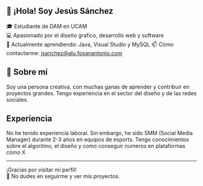 ## 👋 ¡Hola! Soy Jesús Sánchez

🎓 Estudiante de DAM en UCAM  
💻 Apasionado por el diseño grafico, desarrollo web y software  
🌱 Actualmente aprendiendo: Java, Visual Studio y MySQL
📫 Cómo contactarme: jsanchez@alu.fpsanantonio.com

## 🌟 Sobre mí

Soy una persona creativa, con muchas ganas de aprender y contribuir en proyectos grandes. Tengo experiencia en el sector del diseño y de las redes sociales. 

## Experiencia

No he tenido experiencia laboral. Sin embargo, he sido SMM (Social Media Manager) durante 2-3 años en equipos de esports. Tengo conocimientos sobre el algoritmo, el diseño y como conseguir numeros en plataformas como X

---

¡Gracias por visitar mi perfil!  
🌟 No dudes en seguirme y ver mis proyectos.
